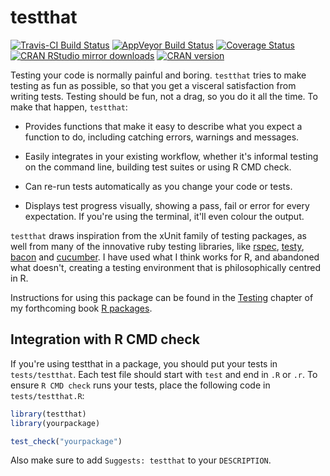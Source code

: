 # testthat

[![Travis-CI Build Status](https://travis-ci.org/hadley/testthat.svg?branch=master)](https://travis-ci.org/hadley/testthat)
[![AppVeyor Build Status](https://ci.appveyor.com/api/projects/status/github/hadley/testthat?branch=master&svg=true)](https://ci.appveyor.com/project/hadley/testthat)
[![Coverage Status](https://img.shields.io/codecov/c/github/hadley/testthat/master.svg)](https://codecov.io/github/hadley/testthat?branch=master)
[![CRAN RStudio mirror downloads](http://cranlogs.r-pkg.org/badges/testthat)](http://cran.r-project.org/web/packages/testthat/index.html)
[![CRAN version](http://www.r-pkg.org/badges/version/testthat)](http://cran.r-project.org/web/packages/testthat/index.html)

Testing your code is normally painful and boring. `testthat` tries to make testing as fun as possible, so that you get a visceral satisfaction from writing tests. Testing should be fun, not a drag, so you do it all the time. To make that happen, `testthat`:

* Provides functions that make it easy to describe what you expect a
  function to do, including catching errors, warnings and messages.

* Easily integrates in your existing workflow, whether it's informal testing
  on the command line, building test suites or using R CMD check.

* Can re-run tests automatically as you change your code or tests.

* Displays test progress visually, showing a pass, fail or error for every
  expectation. If you're using the terminal, it'll even colour the output.

`testthat` draws inspiration from the xUnit family of testing packages, as well from many of the innovative ruby testing libraries, like [rspec](http://rspec.info/), [testy](https://github.com/ahoward/testy), [bacon](https://github.com/chneukirchen/bacon) and [cucumber](https://cucumber.io). I have used what I think works for R, and abandoned what doesn't, creating a testing environment that is philosophically centred in R.

Instructions for using this package can be found in the [Testing](http://r-pkgs.had.co.nz/tests.html) chapter of my forthcoming book [R packages](http://r-pkgs.had.co.nz/).

## Integration with R CMD check

If you're using testthat in a package, you should put your tests in `tests/testthat`. Each test file should start with `test` and end in `.R` or `.r`. To ensure `R CMD check` runs your tests, place the following code in `tests/testthat.R`:

```R
library(testthat)
library(yourpackage)

test_check("yourpackage")
```

Also make sure to add `Suggests: testthat` to your `DESCRIPTION`.
